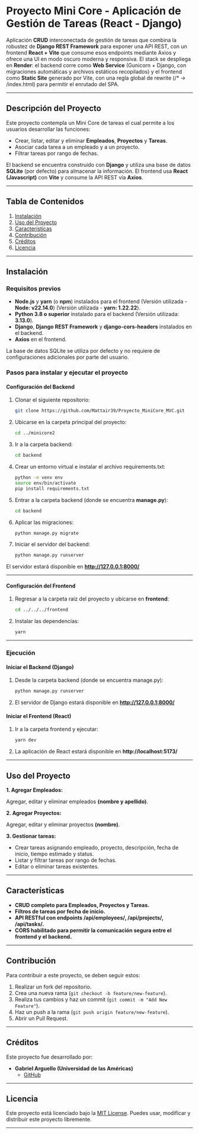 # Proyecto Mini Core - Aplicación de Gestión de Tareas (React - Django)

Aplicación **CRUD** interconectada de gestión de tareas que combina la robustez de **Django REST Framework** para exponer una API REST, con un frontend **React + Vite** que consume esos endpoints mediante Axios y ofrece una UI en modo oscuro moderna y responsiva. El stack se despliega en **Render**: el backend corre como **Web Service** (Gunicorn + Django, con migraciones automáticas y archivos estáticos recopilados) y el frontend como **Static Site** generado por Vite, con una regla global de rewrite (/* → /index.html) para permitir el enrutado del SPA. 

---

## Descripción del Proyecto

Este proyecto contempla un Mini Core de tareas el cual permite a los usuarios desarrollar las funciones:

- Crear, listar, editar y eliminar **Empleados**, **Proyectos** y **Tareas**.  
- Asociar cada tarea a un empleado y a un proyecto.
- Filtrar tareas por rango de fechas.

El backend se encuentra construido con **Django** y utiliza una base de datos **SQLite** (por defecto) para almacenar la información. El frontend usa **React (Javascript)** con **Vite** y consume la API REST vía **Axios**.

---

## Tabla de Contenidos

1. [Instalación](#instalación)  
2. [Uso del Proyecto](#uso-del-proyecto)  
3. [Características](#características)  
4. [Contribución](#contribución)  
5. [Créditos](#créditos)  
6. [Licencia](#licencia)

---

## Instalación

### Requisitos previos

- **Node.js** y **yarn** (o **npm**) instalados para el frontend (Versión utilizada - **Node: v22.14.0**) (Versión utilizada - **yarn: 1.22.22**).
- **Python 3.8 o superior** instalado para el backend  (Versión utilizada: **3.13.0**).
- **Django**, **Django REST Framework** y **django-cors-headers** instalados en el backend.
- **Axios** en el frontend.

La base de datos SQLite se utiliza por defecto y no requiere de configuraciones adicionales por parte del usuario.

### Pasos para instalar y ejecutar el proyecto

#### Configuración del Backend

1. Clonar el siguiente repositorio:
   ```bash
   git clone https://github.com/Mattair39/Proyecto_MiniCore_MVC.git
   ```
2. Ubicarse en la carpeta principal del proyecto:
   ```bash
   cd ../minicore2
   ```
3. Ir a la carpeta backend:
   ```bash
   cd backend
   ```
4. Crear un entorno virtual e instalar el archivo requirements.txt:
   ```bash
   python -m venv env
   source env/bin/activate
   pip install requirements.txt
   ```
5. Entrar a la carpeta backend (donde se encuentra **manage.py**):
   ```bash
   cd backend
   ```
6. Aplicar las migraciones:
   ```bash
   python manage.py migrate
   ```
7. Iniciar el servidor del backend:
   ```bash
   python manage.py runserver
   ```
El servidor estará disponible en **http://127.0.0.1:8000/**

---
#### Configuración del Frontend

1. Regresar a la carpeta raíz del proyecto y ubícarse en **frontend**:
   ```bash
   cd ../../../frontend
   ```
2. Instalar las dependencias:
   ```bash
   yarn
   ```
---
### Ejecución
#### Iniciar el Backend (Django)

1. Desde la carpeta backend (donde se encuentra manage.py):
   ```bash
   python manage.py runserver
   ```
2. El servidor de Django estará disponible en **http://127.0.0.1:8000/**

#### Iniciar el Frontend (React)

1. Ir a la carpeta frontend y ejecutar:
   ```bash
   yarn dev
   ```
2. La aplicación de React estará disponible en **http://localhost:5173/**

---

## Uso del Proyecto

**1. Agregar Empleados:**

Agregar, editar y eliminar empleados **(nombre y apellido)**.

**2. Agregar Proyectos:**

Agregar, editar y eliminar proyectos **(nombre)**.

**3. Gestionar tareas:**

- Crear tareas asignando empleado, proyecto, descripción, fecha de inicio, tiempo estimado y status.
- Listar y filtrar tareas por rango de fechas.
- Editar o eliminar tareas existentes.

---

## Características

- **CRUD completo para Empleados, Proyectos y Tareas.**
- **Filtros de tareas por fecha de inicio.**
- **API RESTful con endpoints /api/employees/, /api/projects/, /api/tasks/.**
- **CORS habilitado para permitir la comunicación segura entre el frontend y el backend.**
    
---

## Contribución

Para contribuir a este proyecto, se deben seguir estos:

1. Realizar un fork del repositorio.
2. Crea una nueva rama (`git checkout -b feature/new-feature`).
3. Realiza tus cambios y haz un commit (`git commit -m "Add New Feature"`).
4. Haz un push a la rama (`git push origin feature/new-feature`).
5. Abrir un Pull Request.

---

## Créditos

Este proyecto fue desarrollado por:

- **Gabriel Arguello (Universidad de las Américas)**  
  - [GitHub](https://github.com/Mattair39)  

---

## Licencia

Este proyecto está licenciado bajo la [MIT License](https://choosealicense.com/licenses/mit/). Puedes usar, modificar y distribuir este proyecto libremente.

--- 
